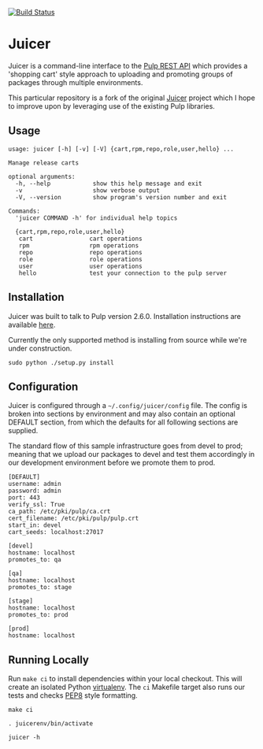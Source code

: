[![Build Status](https://api.travis-ci.org/abutcher/juicer.png)](https://travis-ci.org/abutcher/juicer/)

# Juicer
Juicer is a command-line interface to the [Pulp REST
API](https://pulp.readthedocs.org/en/2.6-release/dev-guide/integration/rest-api/index.html)
which provides a 'shopping cart' style approach to uploading and
promoting groups of packages through multiple environments.

This particular repository is a fork of the original
[Juicer](https://github.com/juicer/juicer) project which I hope to
improve upon by leveraging use of the existing Pulp libraries.

## Usage
```
usage: juicer [-h] [-v] [-V] {cart,rpm,repo,role,user,hello} ...

Manage release carts

optional arguments:
  -h, --help            show this help message and exit
  -v                    show verbose output
  -V, --version         show program's version number and exit

Commands:
  'juicer COMMAND -h' for individual help topics

  {cart,rpm,repo,role,user,hello}
   cart                cart operations
   rpm                 rpm operations
   repo                repo operations
   role                role operations
   user                user operations
   hello               test your connection to the pulp server
```

## Installation
Juicer was built to talk to Pulp version 2.6.0. Installation instructions are
available
[here](https://pulp.readthedocs.org/en/2.6-release/user-guide/installation.html).

Currently the only supported method is installing from source while
we're under construction.

```
sudo python ./setup.py install
```

## Configuration
Juicer is configured through a `~/.config/juicer/config` file. The
config is broken into sections by environment and may also contain an
optional DEFAULT section, from which the defaults for all following
sections are supplied.

The standard flow of this sample infrastructure goes from devel to
prod; meaning that we upload our packages to devel and test them
accordingly in our development environment before we promote them to
prod.

```
[DEFAULT]
username: admin
password: admin
port: 443
verify_ssl: True
ca_path: /etc/pki/pulp/ca.crt
cert_filename: /etc/pki/pulp/pulp.crt
start_in: devel
cart_seeds: localhost:27017

[devel]
hostname: localhost
promotes_to: qa

[qa]
hostname: localhost
promotes_to: stage

[stage]
hostname: localhost
promotes_to: prod

[prod]
hostname: localhost
```

## Running Locally
Run `make ci` to install dependencies within your local checkout. This
will create an isolated Python
[virtualenv](https://virtualenv.pypa.io/en/latest/). The `ci` Makefile
target also runs our tests and checks
[PEP8](http://www.python.org/dev/peps/pep-0008) style formatting.

```
make ci

. juicerenv/bin/activate

juicer -h
```
